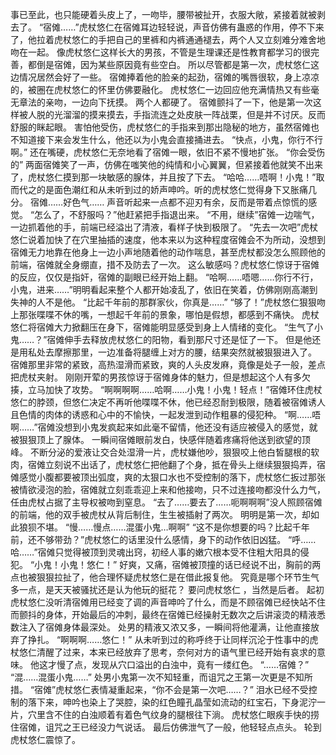 事已至此，也只能硬着头皮上了，一吻毕，腰带被扯开，衣服大敞，紧接着就被剥去了。
“宿傩……”虎杖悠仁在宿傩耳边轻轻说，声音仿佛有蛊惑的作用，停不下来了，他拉着虎杖悠仁的手把自己的里裤和内裤通通褪去，两个人又立刻难分难舍地吻在一起。
像虎杖悠仁这样长大的男孩，不管是生理课还是性教育都学习的很完善，都倒是宿傩，因为某些原因竟有些空白。
所以尽管都是第一次，虎杖悠仁这边情况居然会好了一些。
宿傩捧着他的脸亲的起劲，宿傩的嘴唇很软，身上凉凉的，被圈在虎杖悠仁的怀里仿佛要融化。
虎杖悠仁一边回应他充满情热又有些毫无章法的亲吻，一边向下抚摸。
两个人都硬了。
宿傩颤抖了一下，他是第一次这样被人脱的光溜溜的摸来摸去，手指流连之处皮肤一阵战栗，但是并不讨厌。反而舒服的眯起眼。
害怕他受伤，虎杖悠仁的手指来到那出隐秘的地方，虽然宿傩也不知道接下来会发生什么，他还以为小鬼会直接捅进去。
“快点，小鬼，你行不行啊。”
还在嘴硬，虎杖悠仁无奈地看了宿傩一眼，依旧不紧不慢地扩张。
“你会受伤的”
两面宿傩笑了一声，仿佛在嗤笑他的纯情和小心翼翼，但紧接着他就笑不出来了，虎杖悠仁摸到那一块敏感的腺体，并且按了下去。
“哈哈……唔啊！小鬼！”取而代之的是面色潮红和从未听到过的娇声呻吟。听的虎杖悠仁觉得身下又胀痛几分。
宿傩……好色气……
声音听起来一点都不迎刃有余，反而是带着点惊慌的感觉。
“怎么了，不舒服吗？”他赶紧把手指退出来。
“不用，继续”宿傩一边喘气，一边抓着他的手，前端已经溢出了清液，看样子快到极限了。
“先去一次吧”虎杖悠仁说着加快了在穴里抽插的速度，他本来以为这种程度宿傩会不为所动，没想到宿傩无力地靠在他身上一边小声地随着他的动作喘息，甚至虎杖都没怎么照顾他的前端，宿傩就全身绷直，措不及防去了一次。
这么敏感吗？虎杖悠仁惊讶于宿傩的反应，仅仅是指奸，宿傩的副眼已经开始上翻。
“哈啊……唔嗯……你行不行，小鬼，进来……”明明看起来整个人都开始凌乱了，依旧在笑着，仿佛刚刚高潮到失神的人不是他。
“比起千年前的那群家伙，你真是……”
“够了！”虎杖悠仁狠狠吻上那张喋喋不休的嘴，一想起千年前的景象，哪怕是假想，都感到不痛快。
虎杖悠仁将宿傩大力掀翻压在身下，宿傩能明显感受到身上人情绪的变化。
“生气了小鬼……？”宿傩伸手去释放虎杖悠仁的阳物，看到那尺寸还是怔了一下。
但是他还是用私处去摩擦那里，一边准备将腿缠上对方的腰，结果突然就被狠狠进入了。
宿傩那里非常的紧致，高热湿滑而紧致，爽的人头皮发麻，竟像是处子一般，差点把虎杖夹射。
刚刚开荤的男孩惊讶于宿傩身体的魅力，但是想起这个人有多欠揍，立马加快了攻势。
“啊啊啊啊……哈啊……小鬼！小鬼！轻点！”宿傩环住虎杖悠仁的脖颈，但悠仁决定不再听他喋喋不休，他已经忍耐到极限，随着被宿傩诱人且色情的肉体的诱惑和心中的不愉快，一起发泄到动作粗暴的侵犯种。
“啊……唔啊……”宿傩没想到小鬼发疯起来如此毫不留情，他还没有适应被侵入的感觉，就被狠狠顶上了腺体。
一瞬间宿傩眼前发白，快感伴随着疼痛将他送到欲望的顶峰。
不断分泌的爱液让交合处湿滑一片，虎杖嫌他吵，狠狠咬上他白皙腿根的软肉，宿傩立刻说不出话了，虎杖悠仁把他翻了个身，抵在骨头上继续狠狠捣弄，宿傩感觉小腹都要被顶出弧度，爽的太狠口水也不受控制的落下，虎杖悠仁扳过那张被情欲浸泡的脸，宿傩就立刻乖乖迎上来和他接吻，只不过连接吻都没什么力气，任由虎杖占据了主导权被吻到窒息。
“去了……要去了……呃啊啊啊”没人照顾宿傩的前端，他的双手被虎杖从背后制住，生生被插射了两次。
明明是第一次，却如此狼狈不堪。
“慢……慢点……混蛋小鬼…啊啊”
“这不是你想要的吗？比起千年前，还不够带劲？”虎杖悠仁的话里没什么感情，身下的动作依旧凶猛。
“呼……哈……”宿傩只觉得被顶到灵魂出窍，初经人事的嫩穴根本受不住粗大阳具的侵犯。
“小鬼！小鬼！悠仁！”
好爽，又痛，宿傩被顶撞的话已经说不出，胸前的两点也被狠狠拉扯了，他合理怀疑虎杖悠仁是在借此报复他。
究竟是哪个环节生气多一点，是天天被骚扰还是认为他玩的挺花？
要问虎杖悠仁 ，当然是后者。
起初虎杖悠仁没听清宿傩用已经变了调的声音呻吟了什么，而是不顾宿傩已经快站不住而颤抖的身体，开始最后的冲刺，最终在宿傩已经操射无数次之后讲滚烫的精液悉数注入了宿傩身体最深处。
处男的精液又浓又多，一瞬间将他灌满，让他直接放弃了挣扎。
“啊啊啊……悠仁！”
从未听到过的称呼终于让同样沉沦于性事中的虎杖悠仁清醒了过来，本来已经放弃了思考，奈何对方的语气里已经开始有哀求的意味。
他这才慢了点，发现从穴口溢出的白浊中，竟有一缕红色。
“……宿傩？”
“混……混蛋小鬼……”
处男小鬼第一次不知轻重，而诅咒之王第一次更是不知所措。
“宿傩”虎杖悠仁表情凝重起来，“你不会是第一次吧……？”
泪水已经不受控制的落下来，呻吟也染上了哭腔，染的红色瞳孔晶莹如流动的红宝石，下身泥泞一片，穴里含不住的白浊顺着有着色气纹身的腿根往下淌。
虎杖悠仁眼疾手快的捞住宿傩，诅咒之王已经没力气说话。
最后仿佛泄气了一般，他轻轻点点头。
轮到虎杖悠仁震惊了。
